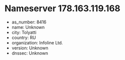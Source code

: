 # Nameserver 178.163.119.168

* as_number: 8416
* name: Unknown
* city: Tolyatti
* country: RU
* organization: Infoline Ltd.
* version: Unknown
* dnssec: Unknown
